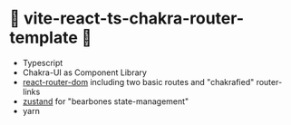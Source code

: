 # 🛴 vite-react-ts-chakra-router-template 🛴

- Typescript
- Chakra-UI as Component Library
- [react-router-dom](https://github.com/ReactTraining/react-router) including two basic routes and "chakrafied" router-links
- [zustand](https://github.com/pmndrs/zustand) for "bearbones state-management"
- yarn
